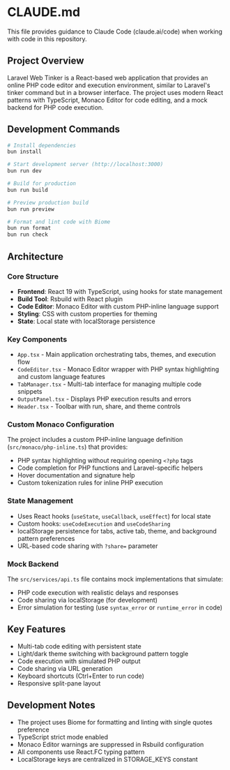 # CLAUDE.md

This file provides guidance to Claude Code (claude.ai/code) when working with code in this repository.

## Project Overview

Laravel Web Tinker is a React-based web application that provides an online PHP code editor and execution environment,
similar to Laravel's tinker command but in a browser interface. The project uses modern React patterns with TypeScript,
Monaco Editor for code editing, and a mock backend for PHP code execution.

## Development Commands

```bash
# Install dependencies
bun install

# Start development server (http://localhost:3000)
bun run dev

# Build for production
bun run build

# Preview production build
bun run preview

# Format and lint code with Biome
bun run format
bun run check
```

## Architecture

### Core Structure

- **Frontend**: React 19 with TypeScript, using hooks for state management
- **Build Tool**: Rsbuild with React plugin
- **Code Editor**: Monaco Editor with custom PHP-inline language support
- **Styling**: CSS with custom properties for theming
- **State**: Local state with localStorage persistence

### Key Components

- `App.tsx` - Main application orchestrating tabs, themes, and execution flow
- `CodeEditor.tsx` - Monaco Editor wrapper with PHP syntax highlighting and custom language features
- `TabManager.tsx` - Multi-tab interface for managing multiple code snippets
- `OutputPanel.tsx` - Displays PHP execution results and errors
- `Header.tsx` - Toolbar with run, share, and theme controls

### Custom Monaco Configuration

The project includes a custom PHP-inline language definition (`src/monaco/php-inline.ts`) that provides:

- PHP syntax highlighting without requiring opening `<?php` tags
- Code completion for PHP functions and Laravel-specific helpers
- Hover documentation and signature help
- Custom tokenization rules for inline PHP execution

### State Management

- Uses React hooks (`useState`, `useCallback`, `useEffect`) for local state
- Custom hooks: `useCodeExecution` and `useCodeSharing`
- localStorage persistence for tabs, active tab, theme, and background pattern preferences
- URL-based code sharing with `?share=` parameter

### Mock Backend

The `src/services/api.ts` file contains mock implementations that simulate:

- PHP code execution with realistic delays and responses
- Code sharing via localStorage (for development)
- Error simulation for testing (use `syntax_error` or `runtime_error` in code)

## Key Features

- Multi-tab code editing with persistent state
- Light/dark theme switching with background pattern toggle
- Code execution with simulated PHP output
- Code sharing via URL generation
- Keyboard shortcuts (Ctrl+Enter to run code)
- Responsive split-pane layout

## Development Notes

- The project uses Biome for formatting and linting with single quotes preference
- TypeScript strict mode enabled
- Monaco Editor warnings are suppressed in Rsbuild configuration
- All components use React.FC typing pattern
- LocalStorage keys are centralized in STORAGE_KEYS constant
